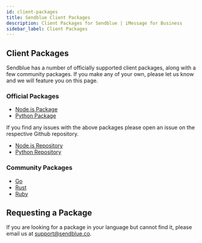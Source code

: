 ```yaml
---
id: client-packages
title: Sendblue Client Packages
description: Client Packages for Sendblue | iMessage for Business
sidebar_label: Client Packages
---
```


## Client Packages

Sendblue has a number of officially supported client packages, along with a few community packages. If you make any of your own, please let us know and we will feature you on this page.

### Official Packages

- [Node.js Package](https://www.npmjs.com/package/sendblue)
- [Python Package](https://pypi.org/project/sendblue/)

If you find any issues with the above packages please open an issue on the respective Github repository.

- [Node.js Repository](https://github.com/sendblue-api/sendblue-node)
- [Python Repository](https://github.com/sendblue-api/sendblue-python)

### Community Packages

- [Go](https://github.com/sendblue-api/sendblue-go)
- [Rust](https://github.com/sendblue-api/sendblue-rs)
- [Ruby](https://github.com/sendblue-api/sendblue-ruby)

## Requesting a Package

If you are looking for a package in your language but cannot find it, please email us at [support@sendblue.co](mailto:support@sendblue.co).
